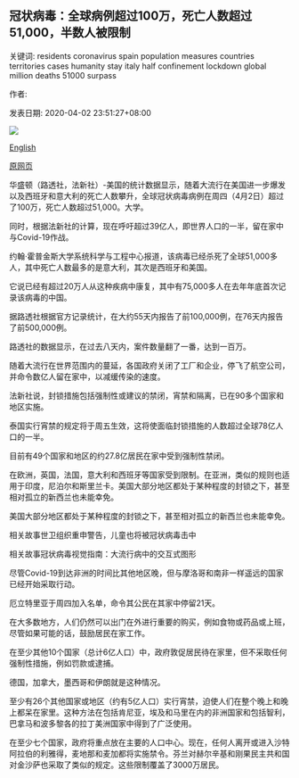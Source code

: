 ## 冠状病毒：全球病例超过100万，死亡人数超过51,000，半数人被限制

关键词: residents coronavirus spain population measures countries territories cases humanity stay italy half confinement lockdown global million deaths 51000 surpass

作者: 

发表日期: 2020-04-02 23:51:27+08:00

![](https://www.straitstimes.com/sites/default/files/styles/x_large/public/articles/2020/04/02/2020-04-02t133405z_1238645954_rc2cwf9kteqa_rtrmadp_3_health-coronavirus-palestinians-elderly.jpg?itok=8EoL1AX7)

[English](Coronavirus%3A%20Global%20cases%20surpass%201%20million%2C%20with%20more%20than%2051%2C000%20deaths%20and%20half%20of%20humanity%20in%20confinement.md)

[原网页](https://www.straitstimes.com/world/europe/half-of-humanity-in-coronavirus-confinement)

华盛顿（路透社，法新社）-美国的统计数据显示，随着大流行在美国进一步爆发以及西班牙和意大利的死亡人数攀升，全球冠状病毒病例在周四（4月2日）超过了100万，死亡人数超过51,000。大学。

同时，根据法新社的计算，现在呼吁超过39亿人，即世界人口的一半，留在家中与Covid-19作战。

约翰·霍普金斯大学系统科学与工程中心报道，该病毒已经杀死了全球51,000多人，其中死亡人数最多的是意大利，其次是西班牙和美国。

它说已经有超过20万人从这种疾病中康复，其中有75,000多人在去年年底首次记录该病毒的中国。

据路透社根据官方记录统计，在大约55天内报告了前100,000例，在76天内报告了前500,000例。

路透社的数据显示，在过去八天内，案件数量翻了一番，达到一百万。

随着大流行在世界范围内的蔓延，各国政府关闭了工厂和企业，停飞了航空公司，并命令数亿人留在家中，以减缓传染的速度。

法新社说，封锁措施包括强制性或建议的禁闭，宵禁和隔离，已在90多个国家和地区实施。

泰国实行宵禁的规定将于周五生效，这将使面临封锁措施的人数超过全球78亿人口的一半。

目前有49个国家和地区的约27.8亿居民在家中受到强制性禁闭。

在欧洲，英国，法国，意大利和西班牙等国家受到限制。在亚洲，类似的规则也适用于印度，尼泊尔和斯里兰卡。美国大部分地区都处于某种程度的封锁之下，甚至相对孤立的新西兰也未能幸免。

美国大部分地区都处于某种程度的封锁之下，甚至相对孤立的新西兰也未能幸免。

相关故事世卫组织重申警告，儿童也将被冠状病毒击中

相关故事冠状病毒视觉指南：大流行病中的交互式图形

尽管Covid-19到达非洲的时间比其他地区晚，但与摩洛哥和南非一样遥远的国家已经开始采取行动。

厄立特里亚于周四加入名单，命令其公民在其家中停留21天。

在大多数地方，人们仍然可以出门在外进行重要的购买，例如食物或药品或上班，尽管如果可能的话，鼓励居民在家工作。

在至少其他10个国家（总计6亿人口）中，政府敦促居民待在家里，但不采取任何强制性措施，例如罚款或逮捕。

德国，加拿大，墨西哥和伊朗就是这种情况。

至少有26个其他国家或地区（约有5亿人口）实行宵禁，迫使人们在整个晚上和晚上都呆在家里。这种方法在包括肯尼亚，埃及和马里在内的非洲国家和包括智利，巴拿马和波多黎各的拉丁美洲国家中得到了广泛使用。

在至少七个国家，政府将重点放在主要的人口中心。现在，任何人离开或进入沙特阿拉伯的利雅得，麦地那和麦加都将实施禁令。芬兰对赫尔辛基和刚果民主共和国对金沙萨也采取了类似的规定。这些限制覆盖了3000万居民。